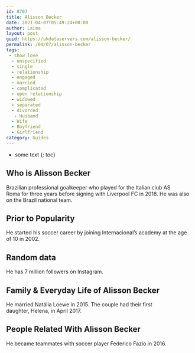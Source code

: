 ```yaml
---
id: 8707
title: Alisson Becker
date: 2021-04-07T05:49:24+00:00
author: Laima
layout: post
guid: https://ukdataservers.com/alisson-becker/
permalink: /04/07/alisson-becker
tags:
 - show love
  - unspecified
  - single
  - relationship
  - engaged
  - married
  - complicated
  - open relationship
  - widowed
  - separated
  - divorced
   - Husband
  - Wife
  - Boyfriend
  - Girlfriend
category: Guides
---
```


* some text
{: toc}


## Who is Alisson Becker
                  
                  
                  
Brazilian professional goalkeeper who played for the Italian club AS Roma for three years before signing with Liverpool FC in 2018. He was also on the Brazil national team.
                  
              
            
              
            
                
                
                
## Prior to Popularity
                  
                  
                  
He started his soccer career by joining Internacional&#8217;s academy at the age of 10 in 2002.
                  
              
            
              
            
                
                
                
## Random data
                  
                  
                  
He has 7 million followers on Instagram.
                  
              
            
              
            
                
                
                
## Family & Everyday Life of Alisson Becker
                  
                  
                  
He married Natália Loewe in 2015. The couple had their first daughter, Helena, in April 2017.
                  
              
            
              
            
                
                
                
## People Related With Alisson Becker
                  
                  
                  
He became teammates with soccer player Federico Fazio in 2016.
                  
              
            
              
            
                
              
            
              
              
            
            
              
            
          
          
          